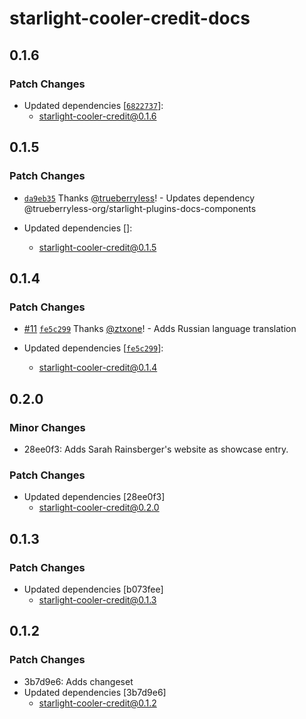 # starlight-cooler-credit-docs

## 0.1.6

### Patch Changes

- Updated dependencies [[`6822737`](https://github.com/trueberryless-org/starlight-cooler-credit/commit/6822737ce5a66924a967e5fecc8041a60b2c164b)]:
  - starlight-cooler-credit@0.1.6

## 0.1.5

### Patch Changes

- [`da9eb35`](https://github.com/trueberryless-org/starlight-cooler-credit/commit/da9eb359c1187597a00e43959ed7f81ecb73f130) Thanks [@trueberryless](https://github.com/trueberryless)! - Updates dependency @trueberryless-org/starlight-plugins-docs-components

- Updated dependencies []:
  - starlight-cooler-credit@0.1.5

## 0.1.4

### Patch Changes

- [#11](https://github.com/trueberryless-org/starlight-cooler-credit/pull/11) [`fe5c299`](https://github.com/trueberryless-org/starlight-cooler-credit/commit/fe5c29942aec69c3beb91ab613c83f6d810fc03f) Thanks [@ztxone](https://github.com/ztxone)! - Adds Russian language translation

- Updated dependencies [[`fe5c299`](https://github.com/trueberryless-org/starlight-cooler-credit/commit/fe5c29942aec69c3beb91ab613c83f6d810fc03f)]:
  - starlight-cooler-credit@0.1.4

## 0.2.0

### Minor Changes

- 28ee0f3: Adds Sarah Rainsberger's website as showcase entry.

### Patch Changes

- Updated dependencies [28ee0f3]
  - starlight-cooler-credit@0.2.0

## 0.1.3

### Patch Changes

- Updated dependencies [b073fee]
  - starlight-cooler-credit@0.1.3

## 0.1.2

### Patch Changes

- 3b7d9e6: Adds changeset
- Updated dependencies [3b7d9e6]
  - starlight-cooler-credit@0.1.2
